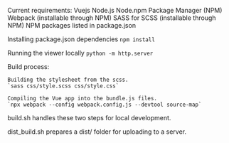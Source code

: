 Current requirements:
Vuejs
Node.js
Node.npm Package Manager (NPM)
Webpack (installable through NPM)
SASS for SCSS (installable through NPM)
NPM packages listed in package.json

Installing package.json dependencies
`npm install`

Running the viewer locally
`python -m http.server`

Build process:

    Building the stylesheet from the scss.
    `sass css/style.scss css/style.css`

    Compiling the Vue app into the bundle.js files.
    `npx webpack --config webpack.config.js --devtool source-map`

build.sh handles these two steps for local development.

dist_build.sh prepares a dist/ folder for uploading to a server.


